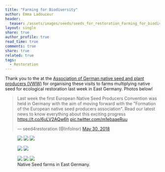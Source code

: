 ```yaml
---
title: "Farming for Biodiversity"
author: Emma Ladouceur
header:
  teaser: /assets/images/seeds/seeds_for_restoration_Farming_for_biodiversity_2_Emma_Ladouceur.jpg
layout: single
share: true
author_profile: true
read_time: true
comments: true
share: true
related: true
tags:
  - Restoration
---
```



Thank you to the at the [Association of German native seed and plant producers (VWW)](https://www.natur-im-vww.de/en/) for organising these visits to farms multiplying native seed for ecological restoration last week in East Germany. Photos below!


<blockquote class="twitter-tweet" data-lang="en"><p lang="en" dir="ltr">Last week the first European Native Seed Producers Convention was held in Germany with the aim of moving forward with the &quot;Formation of the European native seed producers association&quot;. Read our latest news to know everything about this exciting progress <a href="https://t.co/6uLV2AQw6h">https://t.co/6uLV2AQw6h</a> <a href="https://t.co/m1ebaaeRuu">pic.twitter.com/m1ebaaeRuu</a></p>&mdash; seed4restoration (@InfoInsr) <a href="https://twitter.com/InfoInsr/status/1001855192902651906?ref_src=twsrc%5Etfw">May 30, 2018</a></blockquote>
<script async src="https://platform.twitter.com/widgets.js" charset="utf-8"></script>


<figure class="third">
	<img src="/conservation/assets/images/seeds/seeds_for_restoration_Farming_for_biodiversity_3_Emma_Ladouceur.jpg">
	<img src="/conservation/assets/images/seeds/seeds_for_restoration_Farming_for_biodiversity_2_Emma_Ladouceur.jpg">
	<img src="/conservation/assets/images/seeds/seeds_for_restoration_Farming_for_biodiversity_5_Emma_Ladouceur.jpg">
</figure>

<figure class="half">
    <a href="/conservation/assets/images/seeds/seeds_for_restoration_Farming_for_biodiversity_1_Emma_Ladouceur.jpg"><img src="/conservation/assets/images/seeds/seeds_for_restoration_Farming_for_biodiversity_1_Emma_Ladouceur.jpg"></a>
    <a href="/conservation/assets/images/seeds/seeds_for_restoration_Farming_for_biodiversity_4_Emma_Ladouceur.jpg"><img src="/conservation/assets/images/seeds/seeds_for_restoration_Farming_for_biodiversity_4_Emma_Ladouceur.jpg"></a>
</figure>

<figure class="third">
	<img src="/conservation/assets/images/seeds/seeds_for_restoration_Farming_for_biodiversity_6_Emma_Ladouceur.jpg">
	<img src="/conservation/assets/images/seeds/seeds_for_restoration_Farming_for_biodiversity_7_Emma_Ladouceur.jpg">
	<img src="/conservation/assets/images/seeds/seeds_for_restoration_Farming_for_biodiversity_8_Emma_Ladouceur.jpg">
	<figcaption>Native Seed farms in East Germany.</figcaption>
</figure>